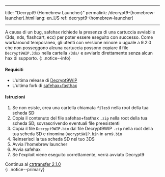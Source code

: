 * * *

title: "Decrypt9 (Homebrew Launcher)" permalink: /decrypt9-(homebrew-launcher).html lang: en_US ref: decrypt9-(homebrew-launcher)

* * *

A causa di un bug, safehax richiede la presenza di una cartuccia avviabile (3ds, nds, flashcart, ecc) per poter essere eseguito con successo. Come workaround temporaneo, gli utenti con versione minore o uguale a 9.2.0 che non posseggono alcuna cartuccia possono copiare il file `Decrypt9WIP.3dsx` nella cartella `/3ds/` e avviarlo direttamente senza alcun hax di supporto. {: .notice--info}

#### Requisiti

* L'ultima release di [Decrypt9WIP](https://github.com/d0k3/Decrypt9WIP/releases/latest/)
* L'ultima fork di [safehax+fasthax](https://gbatemp.net/attachments/safehax-fasthax-cb6a1bc-zip.73592/)

#### Istruzioni

  1. Se non esiste, crea una cartella chiamata `files9` nella root della tua scheda SD
  2. Copia il contenuto del file safehax+fasthax `.zip` nella root della tua scheda SD, sovrascrivendo eventuali file preesistenti
  3. Copia il file `Decrypt9WIP.bin` dal file Decrypt9WIP `.zip` nella root della tua scheda SD e rinomina `Decrypt9WIP.bin` in `arm9.bin`
  4. Reinserisci la tua scheda SD nel tuo 3DS
  5. Avvia l'homebrew launcher
  6. Avvia safehax
  7. Se l'exploit viene eseguito correttamente, verrà avviato Decrypt9

Continua al [ctrtransfer 2.1.0](2.1.0-ctrtransfer)  
{: .notice--primary}